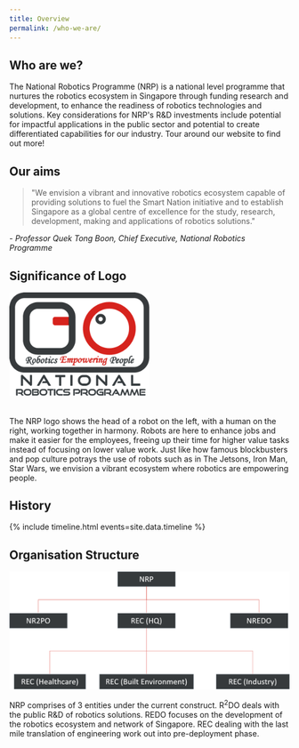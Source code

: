 ```yaml
---
title: Overview
permalink: /who-we-are/
---
```

## Who are we?
The National Robotics Programme (NRP) is a national level programme that nurtures the robotics ecosystem in Singapore through funding research and development, to enhance the readiness of robotics technologies and solutions. Key considerations for NRP's R&D investments include potential for impactful applications in the public sector and potential to create differentiated capabilities for our industry. Tour around our website to find out more!

## Our aims
>"We envision a vibrant and innovative robotics ecosystem capable of providing solutions to fuel the Smart Nation initiative and to establish Singapore as a global centre of excellence for the study, research, development, making and applications of robotics solutions."  
  
\- *Professor Quek Tong Boon, Chief Executive, National Robotics Programme*  
  
## Significance of Logo
<img style="max-width:50%;margin-bottom:20px;" src="/images/nrp-logo.png">
  
The NRP logo shows the head of a robot on the left, with a human on the right, working together in harmony. Robots are here to enhance jobs and make it easier for the employees, freeing up their time for higher value tasks instead of focusing on lower value work. Just like how famous blockbusters and pop culture potrays the use of robots such as in The Jetsons, Iron Man, Star Wars, we envision a vibrant ecosystem where robotics are empowering people.
  
## History
  
{% include timeline.html events=site.data.timeline %}
  
## Organisation Structure  
![NRP Organisation Structure](/images/orgstruct.png)

NRP comprises of 3 entities under the current construct. R<sup>2</sup>DO deals with the public R&D of robotics solutions. REDO focuses on the development of the robotics ecosystem and network of Singapore. REC dealing with the last mile translation of engineering work out into pre-deployment phase.